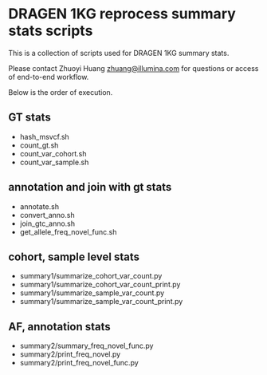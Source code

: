 # DRAGEN 1KG reprocess summary stats scripts

This is a collection of scripts used for DRAGEN 1KG summary stats. 

Please contact Zhuoyi Huang <zhuang@illumina.com> for questions or access of end-to-end workflow.

Below is the order of execution.

## GT stats
- hash_msvcf.sh
- count_gt.sh
- count_var_cohort.sh
- count_var_sample.sh

## annotation and join with gt stats 
- annotate.sh
- convert_anno.sh
- join_gtc_anno.sh
- get_allele_freq_novel_func.sh

## cohort, sample level stats
- summary1/summarize_cohort_var_count.py
- summary1/summarize_cohort_var_count_print.py
- summary1/summarize_sample_var_count.py
- summary1/summarize_sample_var_count_print.py

## AF, annotation stats
- summary2/summary_freq_novel_func.py
- summary2/print_freq_novel.py
- summary2/print_freq_novel_func.py
